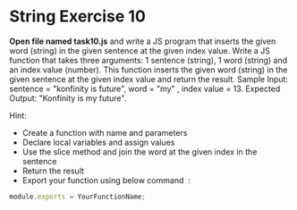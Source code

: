 # String Exercise 10

**Open file named task10.js** and write a JS program that inserts the given word (string) in the given sentence at the given index value. Write a JS function that takes three arguments: 1 sentence (string), 1 word (string) and an index value (number). This function inserts the given word (string) in the given sentence at the given index value and return the result. Sample Input: sentence = "konfinity is future", word = "my" , index value = 13. Expected Output: "Konfinity is my future".

Hint:

- Create a function with name and parameters
- Declare local variables and assign values
- Use the slice method and join the word at the given index in the sentence
- Return the result
- Export your function using below command  :

```js
module.exports = YourFunctionName;
```